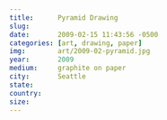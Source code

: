 ```yaml
---
title:  	Pyramid Drawing
slug:
date:   	2009-02-15 11:43:56 -0500
categories: [art, drawing, paper]
img:		art/2009-02-pyramid.jpg
year:		2009
medium:		graphite on paper
city:		Seattle
state:
country:
size:
---
```

